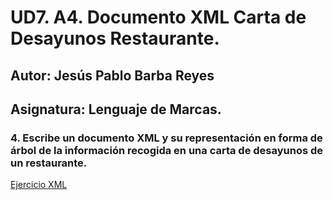 # UD7. A4. Documento XML Carta de Desayunos Restaurante.

## Autor: Jesús Pablo Barba Reyes

## Asignatura: Lenguaje de Marcas.

### 4. Escribe un documento XML y su representación en forma de árbol de la información recogida en una carta de desayunos de un restaurante.

[Ejercicio XML](./carta_restaurante.xml)